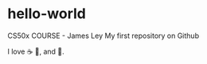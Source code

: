 # hello-world
CS50x COURSE - James Ley
My first repository on Github

I love :coffee: :candy:, and :cake:.
